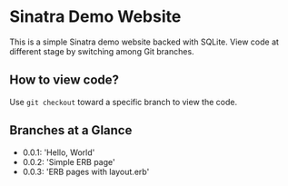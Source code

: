 # Sinatra Demo Website

This is a simple Sinatra demo website backed with SQLite.  View code at different stage by switching among Git branches.

## How to view code?

Use `git checkout` toward a specific branch to view the code.

## Branches at a Glance

- 0.0.1: 'Hello, World'
- 0.0.2: 'Simple ERB page'
- 0.0.3: 'ERB pages with layout.erb'
